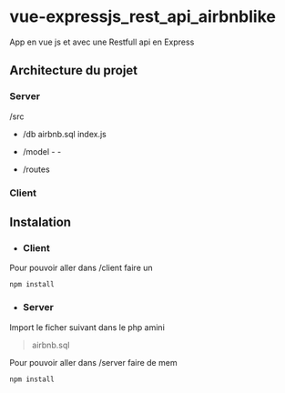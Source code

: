 # vue-expressjs_rest_api_airbnblike

App en vue js et avec une Restfull api en Express

## Architecture du projet 
### Server
/src

 - /db
		 airbnb.sql 
		 index.js
		 
 - /model
		-
		-
 
 - /routes

### Client

## Instalation

 - ### Client

Pour pouvoir aller dans /client faire un

	npm install

 - ### Server
Import le ficher suivant dans le php amini
> airbnb.sql 

Pour pouvoir aller dans /server faire de mem

	npm install

  

<!--stackedit_data:
eyJoaXN0b3J5IjpbOTEwNTI3OTU4LC02MDc5MzAzNDIsLTE5Nz
g2NTIyNDcsLTMzMjQ1NTM2M119
-->